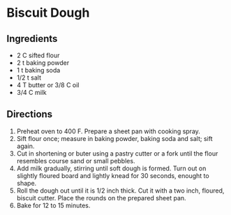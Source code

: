 # Biscuit Dough

## Ingredients

* 2 C sifted flour
* 2 t baking powder
* 1 t baking soda
* 1/2 t salt
* 4 T butter or 3/8 C oil
* 3/4 C milk

## Directions

1. Preheat oven to 400 F. Prepare a sheet pan with cooking spray.
2. Sift flour once; measure in baking powder, baking soda and salt; sift again.
3. Cut in shortening or buter using a pastry cutter or a fork until the flour resembles course sand or small pebbles.
4. Add milk gradually, stirring until soft dough is formed. Turn out on slightly floured board and lightly knead for 30 seconds, enought to shape.
5. Roll the dough out until it is 1/2 inch thick. Cut it with a two inch, floured, biscuit cutter. Place the rounds on the prepared sheet pan.
6. Bake for 12 to 15 minutes.